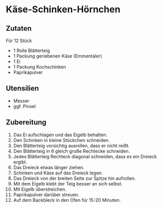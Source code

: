 # Käse-Schinken-Hörnchen

## Zutaten

Für 12 Stück

- 1 Rolle Blätterteig
- 1 Packung geriebenen Käse (Emmentaler)
- 1 Ei
- 1 Packung Kochschinken
- Paprikapulver

## Utensilien

- Messer
- ggf. Pinsel

## Zubereitung

1. Das Ei aufschlagen und das Eigelb behalten.
1. Den Schinken in kleine Stückchen schneiden.
1. Den Blätterteig vorsichtig ausrollen, dass er nicht reißt.
1. Den Blätterteig in 6 gleich große Rechtecke schneiden.
1. Jedes Blätterteig Rechteck diagonal schneiden, dass es ein Dreieck ergibt.
1. Das Dreieck etwas länger ziehen.
1. Schinken und Käse auf das Dreieck legen.
1. Das Dreieck von der breiten Seite zur Spitze hin aufrollen.
1. Mit dem Eigelb klebt der Teig besser an sich selbst.
1. Mit Eigelb überstreichen.
1. Paprikapulver darüber streuen.
1. Auf dem Backbleck in den Ofen für 15-20 Minuten.
